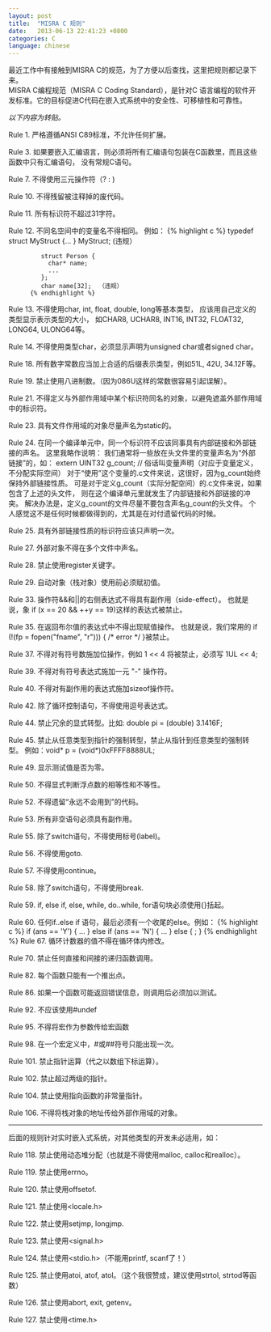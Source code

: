 ```yaml
---
layout: post
title:  "MISRA C 规则"
date:   2013-06-13 22:41:23 +0800
categories: C
language: chinese
---
```

最近工作中有接触到MISRA C的规范，为了方便以后查找，这里把规则都记录下来。<br>
MISRA C编程规范（MISRA C Coding Standard），是针对C 语言编程的软件开发标准。它的目标促进C代码在嵌入式系统中的安全性、可移植性和可靠性。<br>

*以下内容为转贴。*<br>

Rule 1. 严格遵循ANSI C89标准，不允许任何扩展。

Rule 3. 如果要嵌入汇编语言，则必须将所有汇编语句包装在C函数里，而且这些函数中只有汇编语句，
        没有常规C语句。
    
Rule 7. 不得使用三元操作符（? : )

Rule 10. 不得残留被注释掉的废代码。

Rule 11. 所有标识符不超过31字符。

Rule 12. 不同名空间中的变量名不得相同。
         例如：
		 {% highlight c %}
             typedef struct MyStruct {... } MyStruct;  (违规）

             struct Person {
               char* name;
               ...
             };
             char name[32];  （违规）
		  {% endhighlight %}
Rule 13. 不得使用char, int, float, double, long等基本类型，
         应该用自己定义的类型显示表示类型的大小，
         如CHAR8, UCHAR8, INT16, INT32, FLOAT32, LONG64, ULONG64等。

Rule 14. 不得使用类型char，必须显示声明为unsigned char或者signed char。

Rule 18. 所有数字常数应当加上合适的后缀表示类型，例如51L, 42U, 34.12F等。

Rule 19. 禁止使用八进制数。（因为086U这样的常数很容易引起误解）。

Rule 21. 不得定义与外部作用域中某个标识符同名的对象，以避免遮盖外部作用域中的标识符。

Rule 23. 具有文件作用域的对象尽量声名为static的。

Rule 24. 在同一个编译单元中，同一个标识符不应该同事具有内部链接和外部链接的声名。
         这里我略作说明：
         我们通常将一些放在头文件里的变量声名为“外部链接”的，如：
         extern UINT32 g_count;  // 俗话叫变量声明（对应于变量定义，不分配实际空间）
         对于“使用”这个变量的.c文件来说，这很好，因为g_count始终保持外部链接性质。
         可是对于定义g_count（实际分配空间）的.c文件来说，如果包含了上述的头文件，
         则在这个编译单元里就发生了内部链接和外部链接的冲突。
         解决办法是，定义g_count的文件尽量不要包含声名g_count的头文件。
         个人感觉这不是任何时候都做得到的，尤其是在对付遗留代码的时候。

Rule 25. 具有外部链接性质的标识符应该只声明一次。

Rule 27. 外部对象不得在多个文件中声名。

Rule 28. 禁止使用register关键字。

Rule 29. 自动对象（栈对象）使用前必须赋初值。

Rule 33. 操作符&&和||的右侧表达式不得具有副作用（side-effect）。
         也就是说，象 if (x == 20 && ++y == 19)这样的表达式被禁止。

Rule 35. 在返回布尔值的表达式中不得出现赋值操作。
         也就是说，我们常用的 if (!(fp = fopen("fname", "r"))) { /* error */ }被禁止。

Rule 37. 不得对有符号数施加位操作，例如 1 << 4 将被禁止，必须写 1UL << 4;

Rule 39. 不得对有符号表达式施加一元 "-" 操作符。

Rule 40. 不得对有副作用的表达式施加sizeof操作符。

Rule 42. 除了循环控制语句，不得使用逗号表达式。

Rule 44. 禁止冗余的显式转型。比如: double pi = (double) 3.1416F;

Rule 45. 禁止从任意类型到指针的强制转型，禁止从指针到任意类型的强制转型。
         例如：void* p = (void*)0xFFFF8888UL;

Rule 49. 显示测试值是否为零。

Rule 50. 不得显式判断浮点数的相等性和不等性。

Rule 52. 不得遗留“永远不会用到”的代码。

Rule 53. 所有非空语句必须具有副作用。

Rule 55. 除了switch语句，不得使用标号(label)。

Rule 56. 不得使用goto.

Rule 57. 不得使用continue。

Rule 58. 除了switch语句，不得使用break.

Rule 59. if, else if, else, while, do..while, for语句块必须使用{}括起。

Rule 60. 任何if..else if 语句，最后必须有一个收尾的else。例如：
        {% highlight c %}
         if (ans == 'Y') {
           ...
         }
         else if (ans == 'N') {
           ...
         }
         else {
           ;
         }
        {% endhighlight %}
Rule 67. 循环计数器的值不得在循环体内修改。

Rule 70. 禁止任何直接和间接的递归函数调用。

Rule 82. 每个函数只能有一个推出点。

Rule 86. 如果一个函数可能返回错误信息，则调用后必须加以测试。

Rule 92. 不应该使用#undef

Rule 95. 不得将宏作为参数传给宏函数

Rule 98. 在一个宏定义中，#或##符号只能出现一次。

Rule 101. 禁止指针运算（代之以数组下标运算）。

Rule 102. 禁止超过两级的指针。

Rule 104. 禁止使用指向函数的非常量指针。

Rule 106. 不得将栈对象的地址传给外部作用域的对象。

********************************************************************
后面的规则针对实时嵌入式系统，对其他类型的开发未必适用，如：

Rule 118. 禁止使用动态堆分配（也就是不得使用malloc, calloc和realloc）。

Rule 119. 禁止使用errno。

Rule 120. 禁止使用offsetof.

Rule 121. 禁止使用<locale.h>

Rule 122. 禁止使用setjmp, longjmp.

Rule 123. 禁止使用<signal.h>

Rule 124. 禁止使用<stdio.h>（不能用printf, scanf了！）

Rule 125. 禁止使用atoi, atof, atol。（这个我很赞成，建议使用strtol, strtod等函数）

Rule 126. 禁止使用abort, exit, getenv。

Rule 127. 禁止使用<time.h>

